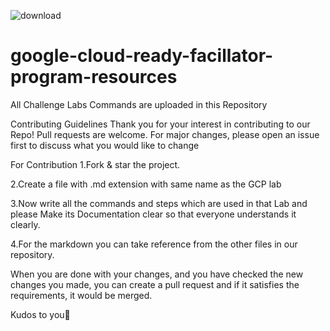 

![download](https://user-images.githubusercontent.com/73100677/116980784-49772c80-ace4-11eb-9ffc-cddf40167fd8.png)







# google-cloud-ready-facillator-program-resources
All Challenge Labs Commands are uploaded in this Repository

Contributing Guidelines
Thank you for your interest in contributing to our Repo! Pull requests are welcome. For major changes, please open an issue first to discuss what you would like to change

For Contribution
1.Fork & star the project.

2.Create a file with .md extension with same name as the GCP lab

3.Now write all the commands and steps which are used in that Lab and please Make its Documentation clear so that everyone understands it clearly.

4.For the markdown you can take reference from the other files in our repository.

When you are done with your changes, and you have checked the new changes you made, you can create a pull request and if it satisfies the requirements, it would be merged.

Kudos to you🎈

